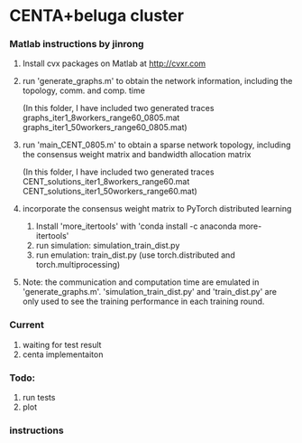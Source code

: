 # CENTA+beluga cluster

### Matlab instructions by jinrong
1. Install cvx packages on Matlab at http://cvxr.com

2. run 'generate_graphs.m' to obtain the network information, including the topology, comm. and comp. time

    (In this folder, I have included two generated traces
        graphs_iter1_8workers_range60_0805.mat
        graphs_iter1_50workers_range60_0805.mat)
3. run 'main_CENT_0805.m' to obtain a sparse network topology, including the consensus weight matrix and bandwidth allocation matrix
    
    (In this folder, I have included two generated traces
        CENT_solutions_iter1_8workers_range60.mat
        CENT_solutions_iter1_50workers_range60.mat)

4. incorporate the consensus weight matrix to PyTorch distributed learning 
   1. Install 'more_itertools' with 'conda install -c anaconda more-itertools' 
   2. run simulation: simulation_train_dist.py 
   3. run emulation: train_dist.py (use torch.distributed and torch.multiprocessing)

5. Note: the communication and computation time are emulated in 'generate_graphs.m'. 
'simulation_train_dist.py' and 'train_dist.py' are only used to see the training performance in each training round.



### Current
1. waiting for test result
2. centa implementaiton

### Todo:
1. run tests
2. plot

### instructions




